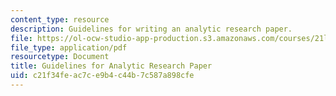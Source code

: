 ```yaml
---
content_type: resource
description: Guidelines for writing an analytic research paper.
file: https://ol-ocw-studio-app-production.s3.amazonaws.com/courses/21l-016-learning-from-the-past-drama-science-performance-spring-2009/c21f34feac7ce9b4c44b7c587a898cfe_MIT21L_016s09_assn02_guide_respaper.pdf
file_type: application/pdf
resourcetype: Document
title: Guidelines for Analytic Research Paper
uid: c21f34fe-ac7c-e9b4-c44b-7c587a898cfe
---
```

